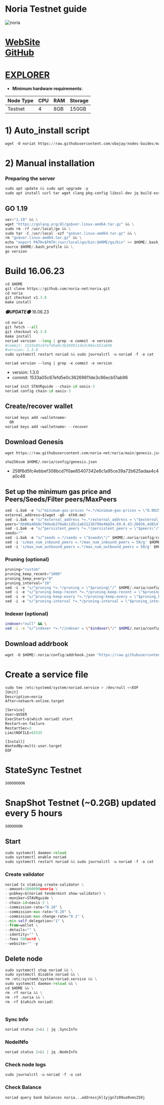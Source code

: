# Noria Testnet guide

![noria](https://github.com/obajay/nodes-Guides/assets/44331529/3b6b03d6-58c9-404b-9d48-b79971af4b8f)

[WebSite](https://noria.network/)\
[GitHub](https://github.com/noria-net)
=
[EXPLORER](https://explorer.stavr.tech/Noria-testnet/staking)
=

- **Minimum hardware requirements**:

| Node Type |CPU | RAM  | Storage  | 
|-----------|----|------|----------|
| Testnet   |   4|  8GB | 150GB    |


# 1) Auto_install script
```python
wget -O noriat https://raw.githubusercontent.com/obajay/nodes-Guides/main/Projects/Noria/noriat && chmod +x noriat && ./noriat
```

# 2) Manual installation

### Preparing the server
```python
sudo apt update && sudo apt upgrade -y
sudo apt install curl tar wget clang pkg-config libssl-dev jq build-essential bsdmainutils git make ncdu gcc git jq chrony liblz4-tool -y
```

## GO 1.19
```python
ver="1.19" && \
wget "https://golang.org/dl/go$ver.linux-amd64.tar.gz" && \
sudo rm -rf /usr/local/go && \
sudo tar -C /usr/local -xzf "go$ver.linux-amd64.tar.gz" && \
rm "go$ver.linux-amd64.tar.gz" && \
echo "export PATH=$PATH:/usr/local/go/bin:$HOME/go/bin" >> $HOME/.bash_profile && \
source $HOME/.bash_profile && \
go version
```

# Build 16.06.23
```python
cd $HOME
git clone https://github.com/noria-net/noria.git
cd noria
git checkout v1.3.0
make install
```
*******🟢UPDATE🟢******* 16.06.23
```python
cd noria
git fetch --all
git checkout v1.3.0
make install
noriad version --long | grep -e commit -e version
#commit: 1533a05c67efd5e0c36269811de3c86ecb51ab96
#version: 1.3.0
sudo systemctl restart noriad && sudo journalctl -u noriad -f -o cat
```

`noriad version --long | grep -e commit -e version`
- version: 1.3.0
- commit: 1533a05c67efd5e0c36269811de3c86ecb51ab96

```python
noriad init STAVRguide --chain-id oasis-3
noriad config chain-id oasis-3
```    

## Create/recover wallet
```python
noriad keys add <walletname>
  OR
noriad keys add <walletname> --recover
```

## Download Genesis
```python
wget https://raw.githubusercontent.com/noria-net/noria/main/genesis.json -O $HOME/.noria/config/genesis.json

```
`sha256sum $HOME/.noria/config/genesis.json`
+ 258f6d5fc4ebbef308bcd7f0ae85407342e6c1a95ce39a72b625adaa4c4a0c46

## Set up the minimum gas price and Peers/Seeds/Filter peers/MaxPeers
```python
sed -i.bak -e "s/^minimum-gas-prices *=.*/minimum-gas-prices = \"0.0025ucrd\"/;" ~/.noria/config/app.toml
external_address=$(wget -qO- eth0.me) 
sed -i.bak -e "s/^external_address *=.*/external_address = \"$external_address:26656\"/" $HOME/.noria/config/config.toml
peers="6b00a46b8c79deab378a8c1d5c2a63123b799e46@34.69.0.43:26656,4d8147a80c46ba21a8a276d55e6993353e03a734@165.22.42.220:26656,e82fb793620a13e989be8b2521e94db988851c3c@165.227.113.152:26656"
sed -i.bak -e "s/^persistent_peers *=.*/persistent_peers = \"$peers\"/" $HOME/.noria/config/config.toml
seeds=""
sed -i.bak -e "s/^seeds =.*/seeds = \"$seeds\"/" $HOME/.noria/config/config.toml
sed -i 's/max_num_inbound_peers =.*/max_num_inbound_peers = 50/g' $HOME/.noria/config/config.toml
sed -i 's/max_num_outbound_peers =.*/max_num_outbound_peers = 50/g' $HOME/.noria/config/config.toml

```
### Pruning (optional)
```python
pruning="custom"
pruning_keep_recent="1000"
pruning_keep_every="0"
pruning_interval="10"
sed -i -e "s/^pruning *=.*/pruning = \"$pruning\"/" $HOME/.noria/config/app.toml
sed -i -e "s/^pruning-keep-recent *=.*/pruning-keep-recent = \"$pruning_keep_recent\"/" $HOME/.noria/config/app.toml
sed -i -e "s/^pruning-keep-every *=.*/pruning-keep-every = \"$pruning_keep_every\"/" $HOME/.noria/config/app.toml
sed -i -e "s/^pruning-interval *=.*/pruning-interval = \"$pruning_interval\"/" $HOME/.noria/config/app.toml
```
### Indexer (optional) 
```bash
indexer="null" && \
sed -i -e "s/^indexer *=.*/indexer = \"$indexer\"/" $HOME/.noria/config/config.toml
```

## Download addrbook
```python
wget -O $HOME/.noria/config/addrbook.json "https://raw.githubusercontent.com/obajay/nodes-Guides/main/Projects/Noria/addrbook.json"
```

# Create a service file
```python
sudo tee /etc/systemd/system/noriad.service > /dev/null <<EOF
[Unit]
Description=noria
After=network-online.target

[Service]
User=$USER
ExecStart=$(which noriad) start
Restart=on-failure
RestartSec=3
LimitNOFILE=65535

[Install]
WantedBy=multi-user.target
EOF
```
# StateSync Testnet
```python
SOOOOOOON
```
# SnapShot Testnet (~0.2GB) updated every 5 hours  
```python
SOOOOOON
```

## Start
```python
sudo systemctl daemon-reload
sudo systemctl enable noriad
sudo systemctl restart noriad && sudo journalctl -u noriad -f -o cat
```

### Create validator
```python
noriad tx staking create-validator \
--amount=1000000unoria \
--pubkey=$(noriad tendermint show-validator) \
--moniker=STAVRguide \
--chain-id=oasis-3 \
--commission-rate="0.10" \
--commission-max-rate="0.20" \
--commission-max-change-rate="0.1" \
--min-self-delegation="1" \
--from=wallet \
--details="" \
--identity="" \
--fees 500ucrd \
--website="" -y
```

## Delete node
```python
sudo systemctl stop noriad && \
sudo systemctl disable noriad && \
rm /etc/systemd/system/noriad.service && \
sudo systemctl daemon-reload && \
cd $HOME && \
rm -rf noria && \
rm -rf .noria && \
rm -rf $(which noriad)
```
#
### Sync Info
```python
noriad status 2>&1 | jq .SyncInfo
```
### NodeINfo
```python
noriad status 2>&1 | jq .NodeInfo
```
### Check node logs
```python
sudo journalctl -u noriad -f -o cat
```
### Check Balance
```python
noriad query bank balances noria...addressjkl1yjgn7z09ua9vms259j
```
